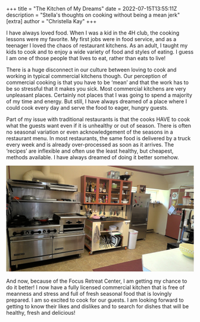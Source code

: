+++
title = "The Kitchen of My Dreams"
date = 2022-07-15T13:55:11Z
description = "Stella's thoughts on cooking without being a mean jerk"
[extra]
author = "Christella Kay"
+++

I have always loved food.  When I was a kid in the 4H club, the cooking lessons were my favorite.  My first jobs were in food service, and as a teenager I loved the chaos of restaurant kitchens.  As an adult, I taught my kids to cook and to enjoy a wide variety of food and styles of eating.  I guess I am one of those people that lives to eat, rather than eats to live!

There is a huge disconnect in our culture between loving to cook and working in typical commercial kitchens though.  Our perception of commercial cooking is that you have to be ‘mean’ and that the work has to be so stressful that it makes you sick.  Most commercial kitchens are very unpleasant places.  Certainly not places that I was going to spend a majority of my time and energy.  But still, I have always dreamed of a place where I could cook every day and serve the food to eager, hungry guests.  

Part of my issue with traditional restaurants is that the cooks HAVE to cook what the guests want even if it is unhealthy or out of season.  There is often no seasonal variation or even acknowledgement of the seasons in a restaurant menu.  In most restaurants, the same food is delivered by a truck every week and is already over-processed as soon as it arrives.  The ‘recipes’ are inflexible and often use the least healthy, but cheapest, methods available.  I have always dreamed of doing it better somehow.

![FRC Kitchen](kitchen.jpg)

And now, because of the Focus Retreat Center, I am getting my chance to do it better!  I now have a fully licensed commercial kitchen that is free of meanness and stress and full of fresh seasonal food that is lovingly prepared.  I am so excited to cook for our guests.  I am looking forward to getting to know their likes and dislikes and to search for dishes that will be healthy, fresh and delicious!  

